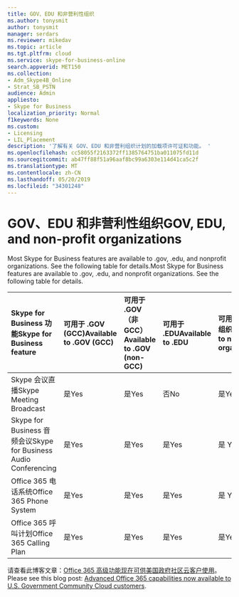 ```yaml
---
title: GOV、EDU 和非营利性组织
ms.author: tonysmit
author: tonysmit
manager: serdars
ms.reviewer: mikedav
ms.topic: article
ms.tgt.pltfrm: cloud
ms.service: skype-for-business-online
search.appverid: MET150
ms.collection:
- Adm_Skype4B_Online
- Strat_SB_PSTN
audience: Admin
appliesto:
- Skype for Business
localization_priority: Normal
f1keywords: None
ms.custom:
- Licensing
- LIL_Placement
description: '了解有关 GOV、EDU 和非营利组织计划的加载项许可证和功能。 '
ms.openlocfilehash: cc58055f2163372ff1385764751ba011075fd11d
ms.sourcegitcommit: ab47ff88f51a96aaf8bc99a6303e114d41ca5c2f
ms.translationtype: MT
ms.contentlocale: zh-CN
ms.lasthandoff: 05/20/2019
ms.locfileid: "34301248"
---
```

# <a name="gov-edu-and-non-profit-organizations"></a><span data-ttu-id="58e64-103">GOV、EDU 和非营利性组织</span><span class="sxs-lookup"><span data-stu-id="58e64-103">GOV, EDU, and non-profit organizations</span></span>

<span data-ttu-id="58e64-p101">Most Skype for Business features are available to .gov, .edu, and nonprofit organizations. See the following table for details.</span><span class="sxs-lookup"><span data-stu-id="58e64-p101">Most Skype for Business features are available to .gov, .edu, and nonprofit organizations. See the following table for details.</span></span>

|<span data-ttu-id="58e64-106">**Skype for Business 功能**</span><span class="sxs-lookup"><span data-stu-id="58e64-106">**Skype for Business feature**</span></span>|<span data-ttu-id="58e64-107">**可用于 .GOV (GCC)**</span><span class="sxs-lookup"><span data-stu-id="58e64-107">**Available to .GOV (GCC)**</span></span>|<span data-ttu-id="58e64-108">**可用于 .GOV（非 GCC）**</span><span class="sxs-lookup"><span data-stu-id="58e64-108">**Available to .GOV (non-GCC)**</span></span>|<span data-ttu-id="58e64-109">**可用于 .EDU**</span><span class="sxs-lookup"><span data-stu-id="58e64-109">**Available to .EDU**</span></span>|<span data-ttu-id="58e64-110">**可用于非营利组织**</span><span class="sxs-lookup"><span data-stu-id="58e64-110">**Available to non-profit organizations**</span></span>|
|:-----|:-----|:-----|:-----|:-----|
|<span data-ttu-id="58e64-111">Skype 会议直播</span><span class="sxs-lookup"><span data-stu-id="58e64-111">Skype Meeting Broadcast</span></span>  <br/> |<span data-ttu-id="58e64-112">是</span><span class="sxs-lookup"><span data-stu-id="58e64-112">Yes</span></span>  <br/> |<span data-ttu-id="58e64-113">是</span><span class="sxs-lookup"><span data-stu-id="58e64-113">Yes</span></span>  <br/> |<span data-ttu-id="58e64-114">否</span><span class="sxs-lookup"><span data-stu-id="58e64-114">No</span></span>  <br/> |<span data-ttu-id="58e64-115">是</span><span class="sxs-lookup"><span data-stu-id="58e64-115">Yes</span></span>  <br/> |
|<span data-ttu-id="58e64-116">Skype for Business 音频会议</span><span class="sxs-lookup"><span data-stu-id="58e64-116">Skype for Business Audio Conferencing</span></span>  <br/> |<span data-ttu-id="58e64-117">是</span><span class="sxs-lookup"><span data-stu-id="58e64-117">Yes</span></span>  <br/> |<span data-ttu-id="58e64-118">是</span><span class="sxs-lookup"><span data-stu-id="58e64-118">Yes</span></span>  <br/> |<span data-ttu-id="58e64-119">是</span><span class="sxs-lookup"><span data-stu-id="58e64-119">Yes</span></span>  <br/> |<span data-ttu-id="58e64-120">是 </span><span class="sxs-lookup"><span data-stu-id="58e64-120">Yes</span></span>  <br/> |
|<span data-ttu-id="58e64-121">Office 365 电话系统</span><span class="sxs-lookup"><span data-stu-id="58e64-121">Office 365 Phone System</span></span>  <br/> |<span data-ttu-id="58e64-122">是</span><span class="sxs-lookup"><span data-stu-id="58e64-122">Yes</span></span>  <br/> |<span data-ttu-id="58e64-123">是</span><span class="sxs-lookup"><span data-stu-id="58e64-123">Yes</span></span>  <br/> |<span data-ttu-id="58e64-124">是</span><span class="sxs-lookup"><span data-stu-id="58e64-124">Yes</span></span>  <br/> |<span data-ttu-id="58e64-125">是 </span><span class="sxs-lookup"><span data-stu-id="58e64-125">Yes</span></span>  <br/> |
|<span data-ttu-id="58e64-126">Office 365 呼叫计划</span><span class="sxs-lookup"><span data-stu-id="58e64-126">Office 365 Calling Plan</span></span>  <br/> |<span data-ttu-id="58e64-127">是</span><span class="sxs-lookup"><span data-stu-id="58e64-127">Yes</span></span>  <br/> |<span data-ttu-id="58e64-128">是</span><span class="sxs-lookup"><span data-stu-id="58e64-128">Yes</span></span>  <br/> |<span data-ttu-id="58e64-129">是</span><span class="sxs-lookup"><span data-stu-id="58e64-129">Yes</span></span>  <br/> |<span data-ttu-id="58e64-130">是</span><span class="sxs-lookup"><span data-stu-id="58e64-130">Yes</span></span>  <br/> |
   
<span data-ttu-id="58e64-131">请查看此博客文章：[Office 365 高级功能现在可供美国政府社区云客户使用](https://blogs.office.com/2017/01/17/advanced-office-365-capabilities-now-available-to-u-s-government-community-customers/)。</span><span class="sxs-lookup"><span data-stu-id="58e64-131">Please see this blog post: [Advanced Office 365 capabilities now available to U.S. Government Community Cloud customers](https://blogs.office.com/2017/01/17/advanced-office-365-capabilities-now-available-to-u-s-government-community-customers/).</span></span>